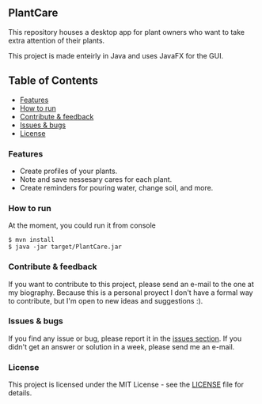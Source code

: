 ## PlantCare
This repository houses a desktop app for plant owners who want to take extra attention of their plants.

This project is made enteirly in Java and uses JavaFX for the GUI.

## Table of Contents
- [Features](#features)
- [How to run](#how-to-run)
- [Contribute \& feedback](#contribute--feedback)
- [Issues \& bugs](#issues--bugs)
- [License](#license)

### Features
 - Create profiles of your plants.
 - Note and save nessesary cares for each plant.
 - Create reminders for pouring water, change soil, and more.

### How to run
At the moment, you could run it from console

    $ mvn install
    $ java -jar target/PlantCare.jar

### Contribute & feedback
If you want to contribute to this project, please send an e-mail to the one at my biography. Because this is a personal proyect I don't have a formal way to contribute, but I'm open to new ideas and suggestions :).

### Issues & bugs
If you find any issue or bug, please report it in the [issues section](https://github.com/CCWebi/PlantCare/issues).
If you didn't get an answer or solution in a week, please send me an e-mail.

### License
This project is licensed under the MIT License - see the [LICENSE](LICENSE) file for details.
